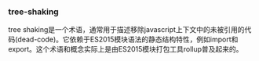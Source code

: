 ### tree-shaking

tree shaking是一个术语，通常用于描述移除javascript上下文中的未被引用的代码(dead-code)。它依赖于ES2015模块语法的静态结构特性，例如import和export。这个术语和概念实际上是由ES2015模块打包工具rollup普及起来的。

